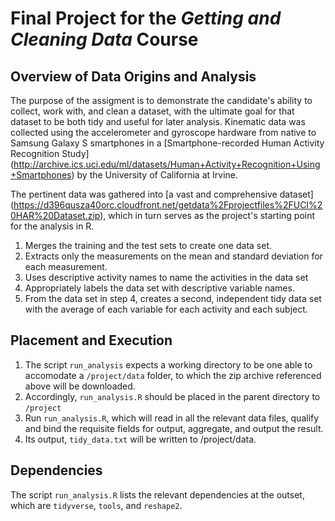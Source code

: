 # Final Project for the _Getting and Cleaning Data_ Course

## Overview of Data Origins and Analysis
The purpose of the assigment is to demonstrate the candidate's ability to collect, work with, and clean a dataset, with the ultimate goal for that dataset to be both tidy and useful for later analysis. Kinematic data was collected using the accelerometer and gyroscope hardware from native to Samsung Galaxy S smartphones in a [Smartphone-recorded Human Activity Recognition Study] (http://archive.ics.uci.edu/ml/datasets/Human+Activity+Recognition+Using+Smartphones) by the University of California at Irvine. 

The pertinent data was gathered into [a vast and comprehensive dataset] (https://d396qusza40orc.cloudfront.net/getdata%2Fprojectfiles%2FUCI%20HAR%20Dataset.zip), which in turn serves as the project's starting point for the analysis in R. 

1. Merges the training and the test sets to create one data set.
2. Extracts only the measurements on the mean and standard deviation for each measurement.
3. Uses descriptive activity names to name the activities in the data set
4. Appropriately labels the data set with descriptive variable names.
5. From the data set in step 4, creates a second, independent tidy data set with the average of each variable for each activity and each subject.

## Placement and Execution
1. The script ```run_analysis``` expects a working directory to be one able to accomodate a ```/project/data``` folder, to which the zip archive referenced above will be downloaded. 
2. Accordingly, ```run_analysis.R``` should be placed in the parent directory to ```/project```
3. Run ```run_analysis.R```, which will read in all the relevant data files, qualify and bind the requisite fields for output, aggregate, and output the result. 
4. Its output, `tidy_data.txt` will be written to /project/data. 

## Dependencies
The script `run_analysis.R` lists the relevant dependencies at the outset, which are ```tidyverse```, `tools`, and `reshape2`. 